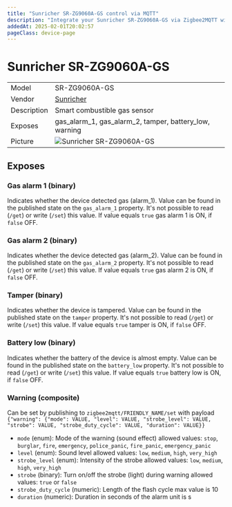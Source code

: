 ```yaml
---
title: "Sunricher SR-ZG9060A-GS control via MQTT"
description: "Integrate your Sunricher SR-ZG9060A-GS via Zigbee2MQTT with whatever smart home infrastructure you are using without the vendor's bridge or gateway."
addedAt: 2025-02-01T20:02:57
pageClass: device-page
---
```


<!-- !!!! -->
<!-- ATTENTION: This file is auto-generated through docgen! -->
<!-- You can only edit the "Notes"-Section between the two comment lines "Notes BEGIN" and "Notes END". -->
<!-- Do not use h1 or h2 heading within "## Notes"-Section. -->
<!-- !!!! -->

# Sunricher SR-ZG9060A-GS

|     |     |
|-----|-----|
| Model | SR-ZG9060A-GS  |
| Vendor  | [Sunricher](/supported-devices/#v=Sunricher)  |
| Description | Smart combustible gas sensor |
| Exposes | gas_alarm_1, gas_alarm_2, tamper, battery_low, warning |
| Picture | ![Sunricher SR-ZG9060A-GS](https://www.zigbee2mqtt.io/images/devices/SR-ZG9060A-GS.png) |


<!-- Notes BEGIN: You can edit here. Add "## Notes" headline if not already present. -->


<!-- Notes END: Do not edit below this line -->




## Exposes

### Gas alarm 1 (binary)
Indicates whether the device detected gas (alarm_1).
Value can be found in the published state on the `gas_alarm_1` property.
It's not possible to read (`/get`) or write (`/set`) this value.
If value equals `true` gas alarm 1 is ON, if `false` OFF.

### Gas alarm 2 (binary)
Indicates whether the device detected gas (alarm_2).
Value can be found in the published state on the `gas_alarm_2` property.
It's not possible to read (`/get`) or write (`/set`) this value.
If value equals `true` gas alarm 2 is ON, if `false` OFF.

### Tamper (binary)
Indicates whether the device is tampered.
Value can be found in the published state on the `tamper` property.
It's not possible to read (`/get`) or write (`/set`) this value.
If value equals `true` tamper is ON, if `false` OFF.

### Battery low (binary)
Indicates whether the battery of the device is almost empty.
Value can be found in the published state on the `battery_low` property.
It's not possible to read (`/get`) or write (`/set`) this value.
If value equals `true` battery low is ON, if `false` OFF.

### Warning (composite)
Can be set by publishing to `zigbee2mqtt/FRIENDLY_NAME/set` with payload `{"warning": {"mode": VALUE, "level": VALUE, "strobe_level": VALUE, "strobe": VALUE, "strobe_duty_cycle": VALUE, "duration": VALUE}}`
- `mode` (enum): Mode of the warning (sound effect) allowed values: `stop`, `burglar`, `fire`, `emergency`, `police_panic`, `fire_panic`, `emergency_panic`
- `level` (enum): Sound level allowed values: `low`, `medium`, `high`, `very_high`
- `strobe_level` (enum): Intensity of the strobe allowed values: `low`, `medium`, `high`, `very_high`
- `strobe` (binary): Turn on/off the strobe (light) during warning allowed values: `true` or `false`
- `strobe_duty_cycle` (numeric): Length of the flash cycle max value is 10
- `duration` (numeric): Duration in seconds of the alarm unit is s

